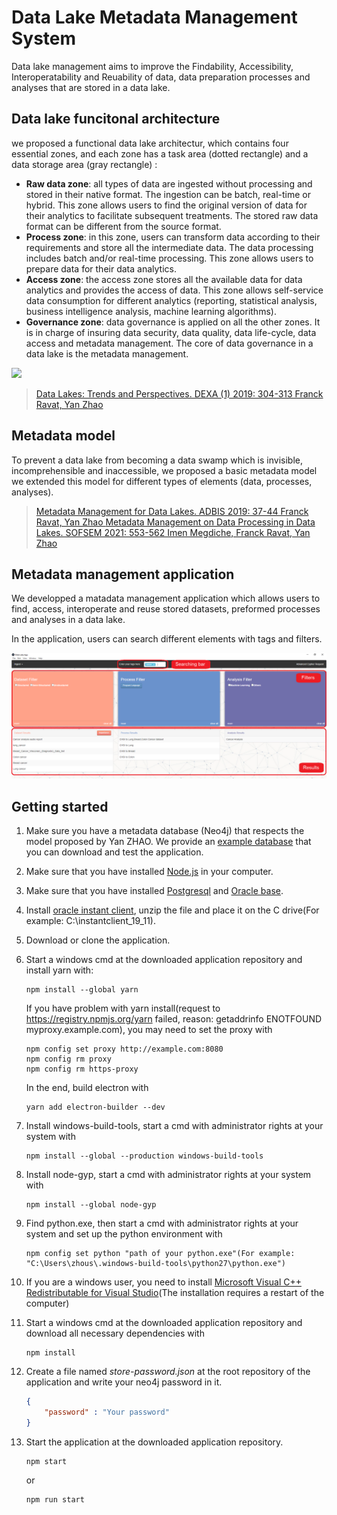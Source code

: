 
# Data Lake Metadata Management System

Data lake management aims to improve the Findability, Accessibility, Interoperatability and Reuability of data, data preparation processes and analyses that are stored in a data lake.

## Data lake funcitonal architecture
we proposed a functional data lake architectur, which contains four essential zones, and each zone has a task area (dotted rectangle) and a data storage area (gray rectangle) :

- **Raw data zone**: all types of data are ingested without processing and stored in their native format. The ingestion can be batch, real-time or hybrid. This zone allows users to find the original version of data for their analytics to facilitate subsequent treatments. The stored raw data format can be different from the source format.
- **Process zone**: in this zone, users can transform data according to their requirements and store all the intermediate data. The data processing includes batch and/or real-time processing. This zone allows users to prepare data for their data analytics.
- **Access zone**: the access zone stores all the available data for data analytics and provides the access of data. This zone allows self-service data consumption for different analytics (reporting, statistical analysis, business intelligence analysis, machine learning algorithms).
- **Governance zone**: data governance is applied on all the other zones. It is in charge of insuring data security, data quality, data life-cycle, data access and metadata management. The core of data governance in a data lake is the metadata management.


<img src="https://github.com/yanzhao-irit/data-lake-metadata-management-system/blob/main/images/data-lake-architecture.png" width="700">


> [Data Lakes: Trends and Perspectives. DEXA (1) 2019: 304-313 Franck Ravat, Yan Zhao
](https://link.springer.com/chapter/10.1007/978-3-030-27615-7_23)


## Metadata model
To prevent a data lake from becoming a data swamp which is invisible, incomprehensible and inaccessible, we proposed a basic metadata model we extended this model for different types of elements (data, processes, analyses).

> [Metadata Management for Data Lakes. ADBIS 2019: 37-44 Franck Ravat, Yan Zhao
](https://link.springer.com/chapter/10.1007/978-3-030-30278-8_5)
> [Metadata Management on Data Processing in Data Lakes. SOFSEM 2021: 553-562   Imen Megdiche, Franck Ravat, Yan Zhao](https://link.springer.com/chapter/10.1007/978-3-030-67731-2_40)


## Metadata management application
We developped a matadata management application which allows users to find, access, interoperate and reuse stored datasets, preformed processes and analyses in a data lake.

In the application, users can search different elements with tags and filters.

<img src="https://github.com/yanzhao-irit/data-lake-metadata-management-system/blob/main/images/appli-menu.png" width="700">


## Getting started

1. Make sure you have a metadata database (Neo4j) that respects the model proposed by Yan ZHAO. We provide an [example database](https://github.com/yanzhao-irit/data-lake-metadata-management-system/tree/main/example-metadata) that you can download and test the application.

2. Make sure that you have installed [Node.js](https://nodejs.org/en/download/) in your computer. 

3. Make sure that you have installed [Postgresql](https://www.enterprisedb.com/downloads/postgres-postgresql-downloads) and [Oracle base](https://www.oracle.com/fr/database/technologies/oracle-database-software-downloads.html).

4. Install [oracle instant client](https://www.oracle.com/fr/database/technologies/instant-client/winx64-64-downloads.html), unzip the file and place it on the C drive(For example: C:\instantclient_19_11).

5. Download or clone the application.

6. Start a windows cmd at the downloaded application repository and install yarn with:

    ```
    npm install --global yarn
    ```
    If you have problem with yarn install(request to https://registry.npmjs.org/yarn failed, reason: getaddrinfo ENOTFOUND myproxy.example.com), you may need to set the proxy with 
    ```
    npm config set proxy http://example.com:8080
    npm config rm proxy
    npm config rm https-proxy
    ```
    In the end, build electron with 
    ```
    yarn add electron-builder --dev
    ```

7. Install windows-build-tools, start a cmd with administrator rights at your system with 
    ```
    npm install --global --production windows-build-tools
    ```

8. Install node-gyp, start a cmd with administrator rights at your system with 
    ```
    npm install --global node-gyp
    ```

9. Find python.exe, then start a cmd with administrator rights at your system and set up the python environment with

    ```
    npm config set python "path of your python.exe"(For example: "C:\Users\zhous\.windows-build-tools\python27\python.exe")
    ```

10. If you are a windows user, you need to install [Microsoft Visual C++ Redistributable for Visual Studio](https://support.microsoft.com/en-us/topic/the-latest-supported-visual-c-downloads-2647da03-1eea-4433-9aff-95f26a218cc0)(The installation requires a restart of the computer)


11. Start a windows cmd at the downloaded application repository and download all necessary dependencies with 
    ```
    npm install
    ```

12. Create a file named *store-password.json* at the root repository of the application and write your neo4j password in it.

    ```json
    {
        "password" : "Your password"
    }
    ```

13. Start the application at the downloaded application repository.

    ```
    npm start
    ```

    or

    ```
    npm run start
    ```

